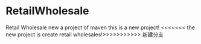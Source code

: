 # RetailWholesale
Retail Wholesale
new a project of maven
this is a new project!
<<<<<<< the new project is create retail wholesales!>>>>>>>>>>>
新建分支